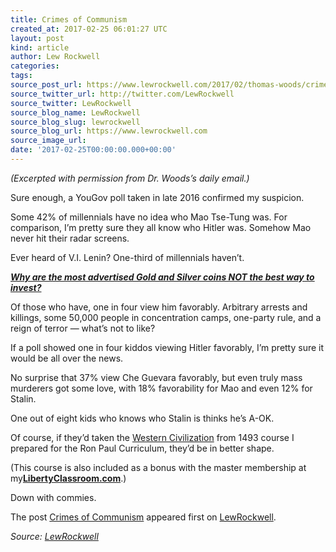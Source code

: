 ```yaml
---
title: Crimes of Communism
created_at: 2017-02-25 06:01:27 UTC
layout: post
kind: article
author: Lew Rockwell
categories: 
tags: 
source_post_url: https://www.lewrockwell.com/2017/02/thomas-woods/crimes-communism/
source_twitter_url: http://twitter.com/LewRockwell
source_twitter: LewRockwell
source_blog_name: LewRockwell
source_blog_slug: lewrockwell
source_blog_url: https://www.lewrockwell.com
source_image_url: 
date: '2017-02-25T00:00:00.000+00:00'
---
```

<p><em>(Excerpted with permission from Dr. Woods’s daily email.)</em></p>
<p>Sure enough, a YouGov poll taken in late 2016 confirmed my suspicion.</p>
<p>Some 42% of millennials have no idea who Mao Tse-Tung was. For comparison, I&#8217;m pretty sure they all know who Hitler was. Somehow Mao never hit their radar screens.</p>
<p>Ever heard of V.I. Lenin? One-third of millennials haven&#8217;t.</p>
<p><em><strong><a href="http://www.cmi-gold-silver.com/article/dangers-of-buying-gold/?utm_source=LRC&amp;utm_medium=textad&amp;utm_campaign=advertisedgold">Why are the most advertised Gold and Silver coins NOT the best way to invest?</a></strong></em></p>
<p>Of those who have, one in four view him favorably. Arbitrary arrests and killings, some 50,000 people in concentration camps, one-party rule, and a reign of terror &#8212; what&#8217;s not to like?</p>
<p>If a poll showed one in four kiddos viewing Hitler favorably, I&#8217;m pretty sure it would be all over the news.</p>
<p>No surprise that 37% view Che Guevara favorably, but even truly mass murderers got some love, with 18% favorability for Mao and even 12% for Stalin.</p>
<p>One out of eight kids who knows who Stalin is thinks he&#8217;s A-OK.</p>
<p>Of course, if they&#8217;d taken the <a href="http://TomWoodsHomeschool.com/western-civilization-from-1493/">Western Civilization</a> from 1493 course I prepared for the Ron Paul Curriculum, they&#8217;d be in better shape.</p>
<p>(This course is also included as a bonus with the master membership at my<a href="http://tomwoods.us5.list-manage.com/track/click?u=77713d21ff56f1c126607d2c5&amp;id=a6fc1f9062&amp;e=82e158f26a"><strong>LibertyClassroom.com</strong></a>.)</p>
<p>Down with commies.</p>




<p>The post <a rel="nofollow" href="https://www.lewrockwell.com/2017/02/thomas-woods/crimes-communism/">Crimes of Communism</a> appeared first on <a rel="nofollow" href="https://www.lewrockwell.com">LewRockwell</a>.</p><div class="">
    <i>Source: <a href="https://www.lewrockwell.com">LewRockwell</a></i>
</div>

